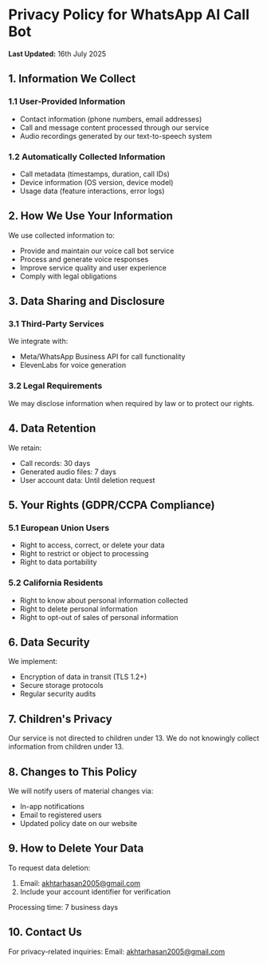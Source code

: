# Privacy Policy for WhatsApp AI Call Bot

**Last Updated:** 16th July 2025

## 1. Information We Collect

### 1.1 User-Provided Information
- Contact information (phone numbers, email addresses)
- Call and message content processed through our service
- Audio recordings generated by our text-to-speech system

### 1.2 Automatically Collected Information
- Call metadata (timestamps, duration, call IDs)
- Device information (OS version, device model)
- Usage data (feature interactions, error logs)

## 2. How We Use Your Information

We use collected information to:
- Provide and maintain our voice call bot service
- Process and generate voice responses
- Improve service quality and user experience
- Comply with legal obligations

## 3. Data Sharing and Disclosure

### 3.1 Third-Party Services
We integrate with:
- Meta/WhatsApp Business API for call functionality
- ElevenLabs for voice generation

### 3.2 Legal Requirements
We may disclose information when required by law or to protect our rights.

## 4. Data Retention

We retain:
- Call records: 30 days
- Generated audio files: 7 days
- User account data: Until deletion request

## 5. Your Rights (GDPR/CCPA Compliance)

### 5.1 European Union Users
- Right to access, correct, or delete your data
- Right to restrict or object to processing
- Right to data portability

### 5.2 California Residents
- Right to know about personal information collected
- Right to delete personal information
- Right to opt-out of sales of personal information

## 6. Data Security

We implement:
- Encryption of data in transit (TLS 1.2+)
- Secure storage protocols
- Regular security audits

## 7. Children's Privacy

Our service is not directed to children under 13. We do not knowingly collect information from children under 13.

## 8. Changes to This Policy

We will notify users of material changes via:
- In-app notifications
- Email to registered users
- Updated policy date on our website

## 9. How to Delete Your Data

To request data deletion:
1. Email: akhtarhasan2005@gmail.com
2. Include your account identifier for verification

Processing time: 7 business days

## 10. Contact Us

For privacy-related inquiries:
Email: akhtarhasan2005@gmail.com 
